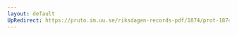 ```yaml
---
layout: default
UpRedirect: https://pruto.im.uu.se/riksdagen-records-pdf/1874/prot-1874--ak--121/prot-1874--ak--121_000.pdf
---
```

